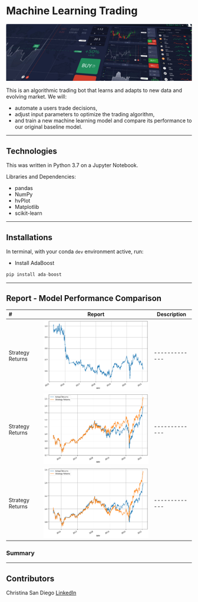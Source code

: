 # Machine Learning Trading

![trading](images/trading.jpg)

This is an algorithmic trading bot that learns and adapts to new data and evolving market.  We will:
* automate a users trade decisions,
* adjust input parameters to optimize the trading algorithm,
* and train a new machine learning model and compare its performance to our original baseline model.

---
## Technologies

This was written in Python 3.7 on a Jupyter Notebook.

Libraries and Dependencies:
* pandas
* NumPy
* hvPlot
* Matplotlib
* scikit-learn

---
## Installations

In terminal, with your conda `dev` environment active, run:

* Install AdaBoost

```python
pip install ada-boost
```
---
## Report - Model Performance Comparison

|          #         |                     Report                     | Description |
|:-------------------|------------------------------------------------|-------------|
|  Strategy Returns  |![strategy returns](images/strategy_returns.jpg)|-------------|
|  Strategy Returns  |![strategy returns](images/actual_strategy_returns.jpg)|-------------|
|  Strategy Returns  |![strategy returns](images/adaboost_actual_strategy.jpg)|-------------|


### Summary

---
## Contributors
Christina San Diego [LinkedIn](https://www.linkedin.com/in/christinabuted)